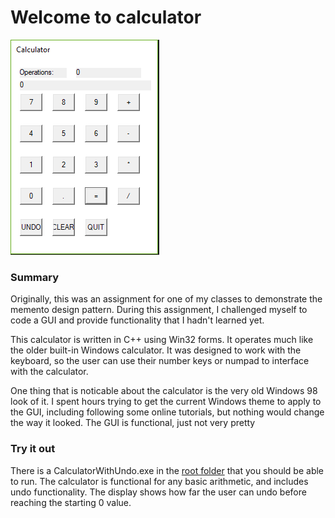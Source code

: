 # Welcome to calculator

![CaclulatorScreenshot](/CalculatorScreen.PNG/)

### Summary

Originally, this was an assignment for one of my classes to demonstrate the memento design pattern. During this assignment, I challenged myself to code a GUI and provide functionality that I hadn't learned yet.

This calculator is written in C++ using Win32 forms. It operates much like the older built-in Windows calculator. It was designed to work with the keyboard, so the user can use their number keys or numpad to interface with the calculator.

One thing that is noticable about the calculator is the very old Windows 98 look of it. I spent hours trying to get the current Windows theme to apply to the GUI, including following some online tutorials, but nothing would change the way it looked. The GUI is functional, just not very pretty

### Try it out

There is a CalculatorWithUndo.exe in the [root folder](https://github.io/AidanFairman/Calculator) that you should be able to run. The calculator is functional for any basic arithmetic, and includes undo functionality. The display shows how far the user can undo before reaching the starting 0 value.